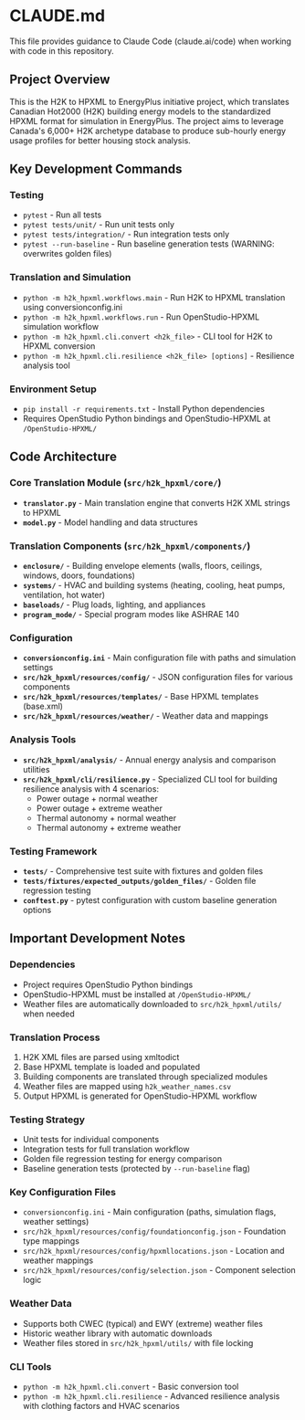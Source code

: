 # CLAUDE.md

This file provides guidance to Claude Code (claude.ai/code) when working with code in this repository.

## Project Overview

This is the H2K to HPXML to EnergyPlus initiative project, which translates Canadian Hot2000 (H2K) building energy models to the standardized HPXML format for simulation in EnergyPlus. The project aims to leverage Canada's 6,000+ H2K archetype database to produce sub-hourly energy usage profiles for better housing stock analysis.

## Key Development Commands

### Testing
- `pytest` - Run all tests
- `pytest tests/unit/` - Run unit tests only
- `pytest tests/integration/` - Run integration tests only
- `pytest --run-baseline` - Run baseline generation tests (WARNING: overwrites golden files)

### Translation and Simulation
- `python -m h2k_hpxml.workflows.main` - Run H2K to HPXML translation using conversionconfig.ini
- `python -m h2k_hpxml.workflows.run` - Run OpenStudio-HPXML simulation workflow
- `python -m h2k_hpxml.cli.convert <h2k_file>` - CLI tool for H2K to HPXML conversion
- `python -m h2k_hpxml.cli.resilience <h2k_file> [options]` - Resilience analysis tool

### Environment Setup
- `pip install -r requirements.txt` - Install Python dependencies
- Requires OpenStudio Python bindings and OpenStudio-HPXML at `/OpenStudio-HPXML/`

## Code Architecture

### Core Translation Module (`src/h2k_hpxml/core/`)
- **`translator.py`** - Main translation engine that converts H2K XML strings to HPXML
- **`model.py`** - Model handling and data structures

### Translation Components (`src/h2k_hpxml/components/`)
- **`enclosure/`** - Building envelope elements (walls, floors, ceilings, windows, doors, foundations)
- **`systems/`** - HVAC and building systems (heating, cooling, heat pumps, ventilation, hot water)
- **`baseloads/`** - Plug loads, lighting, and appliances
- **`program_mode/`** - Special program modes like ASHRAE 140

### Configuration
- **`conversionconfig.ini`** - Main configuration file with paths and simulation settings
- **`src/h2k_hpxml/resources/config/`** - JSON configuration files for various components
- **`src/h2k_hpxml/resources/templates/`** - Base HPXML templates (base.xml)
- **`src/h2k_hpxml/resources/weather/`** - Weather data and mappings

### Analysis Tools
- **`src/h2k_hpxml/analysis/`** - Annual energy analysis and comparison utilities
- **`src/h2k_hpxml/cli/resilience.py`** - Specialized CLI tool for building resilience analysis with 4 scenarios:
  - Power outage + normal weather
  - Power outage + extreme weather  
  - Thermal autonomy + normal weather
  - Thermal autonomy + extreme weather

### Testing Framework
- **`tests/`** - Comprehensive test suite with fixtures and golden files
- **`tests/fixtures/expected_outputs/golden_files/`** - Golden file regression testing
- **`conftest.py`** - pytest configuration with custom baseline generation options

## Important Development Notes

### Dependencies
- Project requires OpenStudio Python bindings
- OpenStudio-HPXML must be installed at `/OpenStudio-HPXML/`
- Weather files are automatically downloaded to `src/h2k_hpxml/utils/` when needed

### Translation Process
1. H2K XML files are parsed using xmltodict
2. Base HPXML template is loaded and populated
3. Building components are translated through specialized modules
4. Weather files are mapped using `h2k_weather_names.csv`
5. Output HPXML is generated for OpenStudio-HPXML workflow

### Testing Strategy
- Unit tests for individual components
- Integration tests for full translation workflow
- Golden file regression testing for energy comparison
- Baseline generation tests (protected by `--run-baseline` flag)

### Key Configuration Files
- `conversionconfig.ini` - Main configuration (paths, simulation flags, weather settings)
- `src/h2k_hpxml/resources/config/foundationconfig.json` - Foundation type mappings
- `src/h2k_hpxml/resources/config/hpxmllocations.json` - Location and weather mappings
- `src/h2k_hpxml/resources/config/selection.json` - Component selection logic

### Weather Data
- Supports both CWEC (typical) and EWY (extreme) weather files
- Historic weather library with automatic downloads
- Weather files stored in `src/h2k_hpxml/utils/` with file locking

### CLI Tools
- `python -m h2k_hpxml.cli.convert` - Basic conversion tool
- `python -m h2k_hpxml.cli.resilience` - Advanced resilience analysis with clothing factors and HVAC scenarios